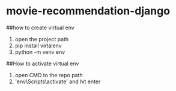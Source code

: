 # movie-recommendation-django

##how to create virtual env
1. open the project path
2. pip install virtalenv
3. python -m venv env

##How to activate virtual env
1. open CMD to the repo path
2. 'env\Scripts\activate' and hit enter
